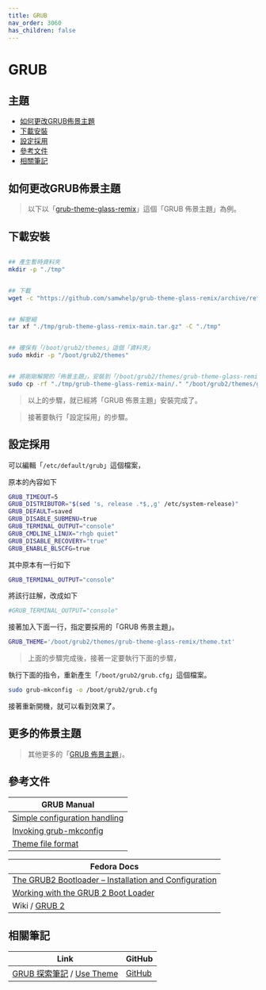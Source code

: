 ```yaml
---
title: GRUB
nav_order: 3060
has_children: false
---
```



# GRUB


## 主題

* [如何更改GRUB佈景主題](#如何更改grub佈景主題)
* [下載安裝](#下載安裝)
* [設定採用](#設定採用)
* [參考文件](#參考文件)
* [相關筆記](#相關筆記)




## 如何更改GRUB佈景主題

> 以下以「[grub-theme-glass-remix](https://samwhelp.github.io/grub-theme-glass-remix/)」這個「GRUB 佈景主題」為例。




## 下載安裝

``` sh

## 產生暫時資料夾
mkdir -p "./tmp"


## 下載
wget -c "https://github.com/samwhelp/grub-theme-glass-remix/archive/refs/heads/main.tar.gz" -O "./tmp/grub-theme-glass-remix-main.tar.gz"


## 解壓縮
tar xf "./tmp/grub-theme-glass-remix-main.tar.gz" -C "./tmp"


## 確保有「/boot/grub2/themes」這個「資料夾」
sudo mkdir -p "/boot/grub2/themes"


## 將剛剛解開的「佈景主題」，安裝到「/boot/grub2/themes/grub-theme-glass-remix」這個路徑。
sudo cp -rf "./tmp/grub-theme-glass-remix-main/." "/boot/grub2/themes/grub-theme-glass-remix"

```

> 以上的步驟，就已經將「GRUB 佈景主題」安裝完成了。

> 接著要執行「設定採用」的步驟。




## 設定採用

可以編輯「`/etc/default/grub`」這個檔案，

原本的內容如下

``` sh
GRUB_TIMEOUT=5
GRUB_DISTRIBUTOR="$(sed 's, release .*$,,g' /etc/system-release)"
GRUB_DEFAULT=saved
GRUB_DISABLE_SUBMENU=true
GRUB_TERMINAL_OUTPUT="console"
GRUB_CMDLINE_LINUX="rhgb quiet"
GRUB_DISABLE_RECOVERY="true"
GRUB_ENABLE_BLSCFG=true
```

其中原本有一行如下

``` sh
GRUB_TERMINAL_OUTPUT="console"
```

將該行註解，改成如下

``` sh
#GRUB_TERMINAL_OUTPUT="console"
```

接著加入下面一行，指定要採用的「GRUB 佈景主題」。

``` sh
GRUB_THEME='/boot/grub2/themes/grub-theme-glass-remix/theme.txt'
```


> 上面的步驟完成後，接著一定要執行下面的步驟，

執行下面的指令，重新產生「`/boot/grub2/grub.cfg`」這個檔案。

``` sh
sudo grub-mkconfig -o /boot/grub2/grub.cfg
```

接著重新開機，就可以看到效果了。




## 更多的佈景主題

> 其他更多的「[GRUB 佈景主題](https://samwhelp.github.io/note-about-grub/read/theme.html)」。




## 參考文件

| GRUB Manual |
| ----------- |
| [Simple configuration handling](https://www.gnu.org/software/grub/manual/grub/html_node/Simple-configuration.html) |
| [Invoking grub-mkconfig](https://www.gnu.org/software/grub/manual/grub/html_node/Invoking-grub_002dmkconfig.html#Invoking-grub_002dmkconfig) |
| [Theme file format](https://www.gnu.org/software/grub/manual/grub/html_node/Theme-file-format.html) |


| Fedora Docs |
| ----------- |
| [The GRUB2 Bootloader – Installation and Configuration](https://docs.fedoraproject.org/en-US/quick-docs/grub2-bootloader/) |
| [Working with the GRUB 2 Boot Loader](https://docs.fedoraproject.org/en-US/fedora/latest/system-administrators-guide/kernel-module-driver-configuration/Working_with_the_GRUB_2_Boot_Loader/) |
| Wiki / [GRUB 2](https://fedoraproject.org/wiki/GRUB_2) |




## 相關筆記

| Link | GitHub |
| ---- | ------ |
| [GRUB 探索筆記](https://samwhelp.github.io/note-about-grub/) / [Use Theme](https://samwhelp.github.io/note-about-grub/read/howto/use_theme.html) | [GitHub](https://github.com/samwhelp/note-about-grub) |
